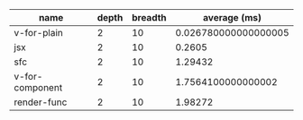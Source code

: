 | name            | depth | breadth | average (ms)         |
| --------------- | ----- | ------- | -------------------- |
| v-for-plain     | 2     | 10      | 0.026780000000000005 |
| jsx             | 2     | 10      | 0.2605               |
| sfc             | 2     | 10      | 1.29432              |
| v-for-component | 2     | 10      | 1.7564100000000002   |
| render-func     | 2     | 10      | 1.98272              |